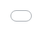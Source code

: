 ```yaml
---
theme: default
colorSchema: 'auto'
layout: intro
highlighter: shiki
title: CSCI 532 Final Presentation
author: Bryan Portillo and Ramisha Baki
---
```


# Global Extrema Algorithms with Traveling Salesman Problem

Presented by: Bryan Portillo and Ramisha Baki

CSCI 532

---

# Global Extrema Approximating Algorithms

- Computational techniques designed to find or approximate surface minimum or maximums
	
- Higher dimensional surfaces do not easily lend themselves to analytical methods	

- Analytical Methods - Typically calculus related
	
- Stochastic Methods - Randomized search component
	
- Population Based Methods - Multiple points


---

# Algorithm Implementations 

#### Extrema Approximating Algorithms

- Swarm Based Simulated Annealing
- History-Driven Firefly-Simulated Annealing


#### Application 

- Traveling Salesman Problem

---

# Gradient descent

### Gradient Descent Update Step

1. **Initialize** parameters:
    - Learning rate 
    - Starting point 

2. **For each iteration**:
    1. Compute the gradient at the current point
    2. Update the point by moving in the direction of the negative gradient:
    
3. **Repeat** until convergence (or max iterations).

---
	
<iframe src="/adam_optimization_booth.html" width="100%" height="100%" style="border: none; position: absolute; top:0; left: 0; right: 0; bottom: 0; display: block; "></iframe>


----

# Simulated Annealing 

1. **Initialize** parameters:
    - Initial temperature 
    - Cooling rate 
    - Starting solution 

2. **For each iteration**:
    1. Perturb the current solution to generate a new candidate solution 
    2. Calculate the change in energy (objective function value) 
    3. If the new solution is better or equal, accept it.
    4. If the new solution is worse, accept it with some probability.
    
    5. Decrease the temperature: 
    
3. **Repeat** until stopping condition is met (e.g., temperature is low or max iterations).

---

<iframe src="/sa_optimization_booth.html" width="100%" height="100%" style="border: none; position: absolute; top:0; left: 0; right: 0; bottom: 0; display: block; "></iframe>
		
---

# Particle Swarm and FF 
1. **Initialize** parameters:
    - Inertia weight 
    - Cognitive constant 
    - Social constant 
    - Particle position and velocity

2. **For each particle**:
    1. Update the particle's velocity:
    2. Update the particle's position: 

3. **Repeat** until stopping condition is met (e.g., max iterations or convergence).
---

<iframe src="/pso_optimization_booth.html" width="100%" height="100%" style="border: none; position: absolute; top:0; left: 0; right: 0; bottom: 0; display: block; "></iframe>

---

<iframe src="/Figure_1.png" width="100%" height="100%" style="border: none; position: absolute; top:0; left: 0; right: 0; bottom: 0; display: block; "></iframe>

---

# Summary

- Gradient Descent 

	- Accurate results on convex surfaces

	- Simple implementation

- Simulated Annealing 

	- Does not require a gradient

	- Early volatility means a slightly more expansive search 

	- Stochastic term alleviates potential local minima traps

- Population Based Methods 

	- Large search space

---

# Swarm-based Simulated Annealing - Part 1

1. **Input:**
    - Initial distribution for the particles’ positions and masses.
    - Step size, denoted as "h."
    - Number of iterations

2. **Initialization:**
    - Sample "N" particles, each with a position and mass, drawn independently from the initial distribution.
    - Compute the initial provisional minimum value by averaging the function values for all particles.
    - Define the provisional minimum at the first step as the average function value.

---

# Swarm-based Simulated Annealing - Part 2

3. **Main Iteration Loop:**

    4. **For each particle:**
        - Update the mass of each particle based on the difference between its function value and the provisional minimum.

    5. **Generate random samples** for each particle, drawn from a normal distribution with zero mean and unit variance.

    6. **Update the position of each particle** using the gradient of the function at the current position, adjusted by the random noise and the particle's mass.

    7. **Recalculate the provisional minimum** by averaging the updated function values of all the particles.

---

# Swarm-based Simulated Annealing - Part 3

4. **After all iterations are completed:**
    - Find the particle with the smallest function value, which represents the best solution.

5. **Output:**
    - Return the final position of the best particle.
    - Return the final minimum function value at that position.

---

<iframe src="/sba_optimization_ackley.html" width="100%" height="100%" style="border: none; position: absolute; top:0; left: 0; right: 0; bottom: 0; display: block; "></iframe>

---

# History-Driven Firefly and Simulated Annealing Approach - Part 1

1. **Input:**
    - SA-BSP tree (used as memory).
    - Fitness of initial population (miPop test) and its provisional fitness (f̃).
    - Number of neighboring particles to consider (n).
    - Number of iterations for HdPSO (m).
    - Coefficients for inertia (w), cognitive (c₁), and social (c₂).
    - Initial temperature (T) and Boltzmann's constant (k).
    - Reduction factor (c) to decrease the temperature.

---

# History-Driven Firefly and Simulated Annealing Approach - Part 2

2. **While the SA-BSP tree maturity condition isn't met:**
    - For each iteration from 1 to m:
        
	1. **Attractiveness Calculation:**
    		- Calculate the attractiveness of each firefly based on its distance from other fireflies.

	2. **Movement Based on Attractiveness:**
    		- Move each firefly towards the more attractive fireflies, with some added randomness.
     
        3. **Traverse the SA-BSP tree:**
		- and extract the sub-regions of the current particle’s location.
      
---

# History-Driven Firefly and Simulated Annealing Approach - Part 3
  
        4. **Evaluate the particle’s region:**
            - If the particle is in the most promising region among its n neighbors:
                - Accept the particle’s new position and evaluate its fitness.
                - Segment the sub-region accordingly.
                - Update the information about the child and parent nodes in 
                  the SA-BSP tree.

        5. **Fitness comparison:**
            - If the new fitness is better than the provisional fitness, 
              accept it as the new value.
            - If not, reject the new position and avoid evaluating its fitness.

---

# History-Driven Firefly and Simulated Annealing Approach - Part 4

        6. **Fitness update:**

            - Update the fitness value of the particle and adjust the tree’s 
	      information accordingly.

        7. **Maturity condition check:**
            - If the fitness difference stabilizes or decreases over a set 
              number of iterations, or reaches zero, set the tree’s 
              maturity condition to True.

---

# History-Driven Firefly and Simulated Annealing Approach - Part 5


3. **Output the best solution:**
    - Once the maturity condition is met, return the final fitness value and the best position found.

4. **Simulated Annealing (SA) Phase:**
    - Limit the search space to the most promising sub-region.
    - While the number of SA iterations hasn’t been reached:
        1. For each solution:
            - If the new solution is better, update its position and fitness.
            - If the new solution is worse, accept it with a certain probability based on the temperature and fitness difference.

---

# History-Driven Firefly and Simulated Annealing Approach - Part 6

5. **Temperature Adjustment:**
    - Periodically reduce the temperature to control the acceptance probability in the Simulated Annealing phase.

6. **Final Output:**
    - After completing the iterations, output the best solution found during the process.

---

<iframe src="/hdfsa.html" width="100%" height="100%" style="border: none; position: absolute; top:0; left: 0; right: 0; bottom: 0; display: block; "></iframe>

---

# Traveling Salesman Problem (TSP):

- The Traveling Salesman Problem (TSP) is a classic optimization problem in combinatorial optimization and theoretical computer science. It involves a "salesman" who must visit a set of cities, each exactly once, and return to the starting city. The goal is to find the shortest possible route that visits all cities and returns to the starting point.

---

# Problem Definition
	- Given:
		- A list of cities and their pairwise distances (or costs).
		- A requirement to visit each city exactly once.
	- Objective:
		- Minimize the total travel distance or cost.
	- Key Features:
		- Input: A set of cities and pairwise distances.
	- Output: The optimal sequence of cities with the minimum total cost/distance.
 	- Challenges

- Computationally hard: Classified as an NP-hard problem.
- Solutions grow exponentially with the number of cities.
- Applications: Vehicle routing, supply chain logistics, chip design, and more.


---

# TSP Variants - Part 1

	- Symmetric TSP (STSP)
		- The classic version where distances between cities are the same in 
                  both directions: dij=dji
		- Widely studied due to its computational simplicity compared to asymmetric cases.
	- Asymmetric TSP (ATSP)
		- Distances or costs between cities differ based on direction: dij≠dji
		- Common in logistics and routing problems where traffic or transport conditions 
                  differ by direction.
		- TSP with Time Windows (TSP-TW)
		- Adds constraints where each city must be visited within a specified time window.
		- Highly applicable in delivery systems and supply chain logistics.
	- Multi-Depot TSP (MDTSP)
		- Involves multiple starting and ending points (depots), with routes 
                  assigned to different salesmen.
		- Common in large-scale vehicle routing problems.

---

# TSP Variants - Part 2

	- Prize Collecting TSP (PC-TSP)
		- Not all cities need to be visited; each city has a "prize" for visiting it.
		- The goal is to maximize the total prize collected while minimizing travel costs.

- These variants are widely used due to their practical applicability and relevance in industries like transportation, logistics, and network design.

---

# Chosen TSP 

- Classic TSP: The standard optimization problem of finding the shortest tour visiting all cities once.

- Problem Statement:
The project focuses on modeling and solving the Traveling Salesman Problem (TSP) for educational and practical applications. The problem involves finding the shortest possible route for a "salesman" who must visit a given number of cities and return to the starting point. 


---	

# Conclusion

- Global extrema solving/approximating algorithms need to be cherry picked for the specific situation

- Multiple algorithms can be chained to acquire the needed attributes

- The Traveling Salesman Problem is a classic optimization problem that can be generalized to far reaching areas

